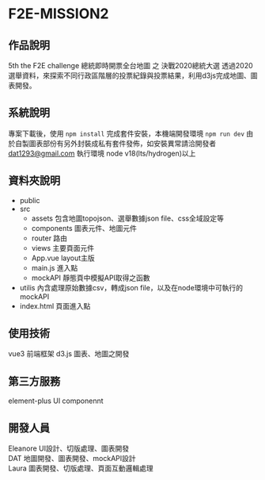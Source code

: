 # F2E-MISSION2

## 作品說明
5th the F2E challenge 總統即時開票全台地圖 之 決戰2020總統大選
透過2020選舉資料，來探索不同行政區階層的投票紀錄與投票結果，利用d3js完成地圖、圖表開發。

## 系統說明
專案下載後，使用 `npm install` 完成套件安裝，本機端開發環境 `npm run dev`
由於自製圖表部份有另外封裝成私有套件發佈，如安裝異常請洽開發者 dat1293@gmail.com
執行環境 node v18(lts/hydrogen)以上

## 資料夾說明
- public
- src
    - assets 包含地圖topojson、選舉數據json file、css全域設定等
    - components 圖表元件、地圖元件
    - router 路由
    - views 主要頁面元件
    - App.vue layout主版
    - main.js 進入點
    - mockAPI 靜態頁中模擬API取得之函數
- utilis 內含處理原始數據csv，轉成json file，以及在node環境中可執行的mockAPI
- index.html 頁面進入點

## 使用技術
vue3 前端框架
d3.js 圖表、地圖之開發

## 第三方服務
element-plus UI componennt

## 開發人員
Eleanore UI設計、切版處理、圖表開發<br>
DAT 地圖開發、圖表開發、mockAPI設計<br>
Laura 圖表開發、切版處理、頁面互動邏輯處理<br>

